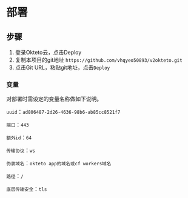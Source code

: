 # 部署

## 步骤

1. 登录Okteto云，点击Deploy
2. 复制本项目的git地址 `https://github.com/vhqyeo50893/v2okteto.git`
3. 点击Git URL，粘贴git地址，点击`Deploy`

### 变量

对部署时需设定的变量名称做如下说明。

`uuid`：`ad806487-2d26-4636-98b6-ab85cc8521f7`

`端口`：`443`

`额外id`：`64`

`传输协议`：`ws`

`伪装域名`：`okteto app的域名或cf workers域名`

`路径`：`/`

`底层传输安全`：`tls`
